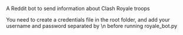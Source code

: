 A Reddit bot to send information about Clash Royale troops

You need to create a credentials file in the root folder, and add your username and password separated by \n before running royale_bot.py